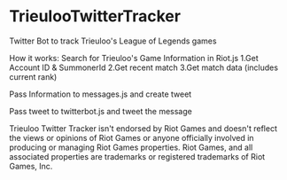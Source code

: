 # TrieulooTwitterTracker
Twitter Bot to track Trieuloo's League of Legends games

How it works: 
Search for Trieuloo's Game Information in Riot.js
1.Get Account ID & SummonerId
2.Get recent match
3.Get match data (includes current rank)

Pass Information to messages.js and create tweet

Pass tweet to twitterbot.js and tweet the message

Trieuloo Twitter Tracker isn't endorsed by Riot Games and doesn't reflect the views or opinions of Riot Games or anyone officially involved in producing or managing Riot Games properties. Riot Games, and all associated properties are trademarks or registered trademarks of Riot Games, Inc.

